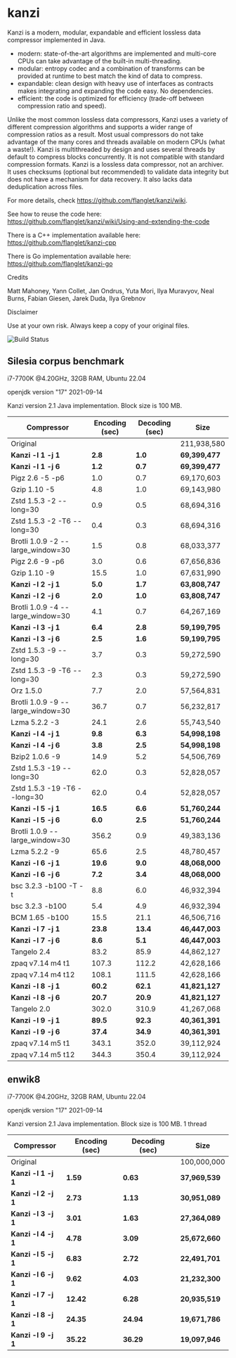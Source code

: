 kanzi
=====


Kanzi is a modern, modular, expandable and efficient lossless data compressor implemented in Java.

* modern: state-of-the-art algorithms are implemented and multi-core CPUs can take advantage of the built-in multi-threading.
* modular: entropy codec and a combination of transforms can be provided at runtime to best match the kind of data to compress.
* expandable: clean design with heavy use of interfaces as contracts makes integrating and expanding the code easy. No dependencies.
* efficient: the code is optimized for efficiency (trade-off between compression ratio and speed).

Unlike the most common lossless data compressors, Kanzi uses a variety of different compression algorithms and supports a wider range of compression ratios as a result. Most usual compressors do not take advantage of the many cores and threads available on modern CPUs (what a waste!). Kanzi is multithreaded by design and uses several threads by default to compress blocks concurrently. It is not compatible with standard compression formats. 
Kanzi is a lossless data compressor, not an archiver. It uses checksums (optional but recommended) to validate data integrity but does not have a mechanism for data recovery. It also lacks data deduplication across files.


For more details, check https://github.com/flanglet/kanzi/wiki.

See how to reuse the code here: https://github.com/flanglet/kanzi/wiki/Using-and-extending-the-code

There is a C++ implementation available here: https://github.com/flanglet/kanzi-cpp

There is Go implementation available here: https://github.com/flanglet/kanzi-go

Credits

Matt Mahoney,
Yann Collet,
Jan Ondrus,
Yuta Mori,
Ilya Muravyov,
Neal Burns,
Fabian Giesen,
Jarek Duda,
Ilya Grebnov

Disclaimer

Use at your own risk. Always keep a copy of your original files.

![Build Status](https://github.com/flanglet/kanzi/actions/workflows/ant.yml/badge.svg)


Silesia corpus benchmark
-------------------------

i7-7700K @4.20GHz, 32GB RAM, Ubuntu 22.04

openjdk version "17" 2021-09-14

Kanzi version 2.1 Java implementation. Block size is 100 MB. 


|        Compressor               | Encoding (sec)  | Decoding (sec)  |    Size          |
|---------------------------------|-----------------|-----------------|------------------|
|Original     	                  |                 |                 |   211,938,580    |
|**Kanzi -l 1 -j 1**              |    	 **2.8**    |     **1.0**     |  **69,399,477**  |
|**Kanzi -l 1 -j 6**              |      **1.2**    |     **0.7**     |  **69,399,477**  |
|Pigz 2.6 -5 -p6                  |        1.0      |       0.7       |    69,170,603    |
|Gzip 1.10 -5                     |        4.8      |       1.0       |    69,143,980    |
|Zstd 1.5.3 -2 --long=30          |	       0.9      |       0.5       |    68,694,316    |
|Zstd 1.5.3 -2 -T6 --long=30      |	       0.4      |       0.3       |    68,694,316    |
|Brotli 1.0.9 -2 --large_window=30|        1.5      |       0.8       |    68,033,377    |
|Pigz 2.6 -9 -p6                  |        3.0      |       0.6       |    67,656,836    |
|Gzip 1.10 -9                     |       15.5      |       1.0       |    67,631,990    |
|**Kanzi -l 2 -j 1**              |      **5.0**    |     **1.7**     |  **63,808,747**  |
|**Kanzi -l 2 -j 6**              |      **2.0**    |     **1.0**     |  **63,808,747**  |
|Brotli 1.0.9 -4 --large_window=30|        4.1      |       0.7       |    64,267,169    |
|**Kanzi -l 3 -j 1**              |      **6.4**    |     **2.8**     |  **59,199,795**  |
|**Kanzi -l 3 -j 6**              |      **2.5**    |     **1.6**     |  **59,199,795**  |
|Zstd 1.5.3 -9 --long=30          |	       3.7      |       0.3       |    59,272,590    |
|Zstd 1.5.3 -9 -T6 --long=30      |	       2.3      |       0.3       |    59,272,590    |
|Orz 1.5.0                        |	       7.7      |       2.0       |    57,564,831    |
|Brotli 1.0.9 -9 --large_window=30|       36.7      |       0.7       |    56,232,817    |
|Lzma 5.2.2 -3	                  |       24.1	    |       2.6       |    55,743,540    |
|**Kanzi -l 4 -j 1**              |      **9.8**    |     **6.3**     |  **54,998,198**  |
|**Kanzi -l 4 -j 6**              |      **3.8**    |     **2.5**     |  **54,998,198**  |
|Bzip2 1.0.6 -9	                  |       14.9      |       5.2       |    54,506,769    |
|Zstd 1.5.3 -19 --long=30         |       62.0      |       0.3       |    52,828,057    |
|Zstd 1.5.3 -19	-T6 --long=30     |       62.0      |       0.4       |    52,828,057    |
|**Kanzi -l 5 -j 1**              |     **16.5**    |     **6.6**     |  **51,760,244**  |
|**Kanzi -l 5 -j 6**              |      **6.0**    |     **2.5**     |  **51,760,244**  |
|Brotli 1.0.9 --large_window=30   |      356.2	    |       0.9       |    49,383,136    |
|Lzma 5.2.2 -9                    |       65.6	    |       2.5       |    48,780,457    |
|**Kanzi -l 6 -j 1**              |     **19.6**    |     **9.0**     |  **48,068,000**  |
|**Kanzi -l 6 -j 6**              |      **7.2**    |     **3.4**     |  **48,068,000**  |
|bsc 3.2.3 -b100 -T -t            |        8.8      |       6.0       |    46,932,394    |
|bsc 3.2.3 -b100                  |        5.4      |       4.9       |    46,932,394    |
|BCM 1.65 -b100                   |       15.5      |      21.1       |    46,506,716    |
|**Kanzi -l 7 -j 1**              |     **23.8**    |    **13.4**     |  **46,447,003**  |
|**Kanzi -l 7 -j 6**              |      **8.6**    |     **5.1**     |  **46,447,003**  |
|Tangelo 2.4                      |       83.2      |      85.9       |    44,862,127    |
|zpaq v7.14 m4 t1                 |      107.3	    |     112.2       |    42,628,166    |
|zpaq v7.14 m4 t12                |      108.1	    |     111.5       |    42,628,166    |
|**Kanzi -l 8 -j 1**              |     **60.2**    |    **62.1**     |  **41,821,127**  |
|**Kanzi -l 8 -j 6**              |     **20.7**    |    **20.9**     |  **41,821,127**  |
|Tangelo 2.0                      |      302.0      |     310.9       |    41,267,068    |
|**Kanzi -l 9 -j 1**              |     **89.5**    |    **92.3**     |  **40,361,391**  |
|**Kanzi -l 9 -j 6**              |     **37.4**    |    **34.9**     |  **40,361,391**  |
|zpaq v7.14 m5 t1                 |      343.1	    |     352.0       |    39,112,924    |
|zpaq v7.14 m5 t12                |	     344.3	    |     350.4       |    39,112,924    |



enwik8
-------

i7-7700K @4.20GHz, 32GB RAM, Ubuntu 22.04

openjdk version "17" 2021-09-14

Kanzi version 2.1 Java implementation. Block size is 100 MB. 1 thread


|        Compressor           | Encoding (sec)  | Decoding (sec)  |    Size          |
|-----------------------------|-----------------|-----------------|------------------|
|Original     	              |                 |                 |   100,000,000    |
|**Kanzi -l 1 -j 1**          |     **1.59**    |    **0.63**     |  **37,969,539**  |
|**Kanzi -l 2 -j 1**          |     **2.73**    |    **1.13**     |  **30,951,089**  |
|**Kanzi -l 3 -j 1**          |     **3.01**    |    **1.63**     |  **27,364,089**  |
|**Kanzi -l 4 -j 1**          |	    **4.78**    |    **3.09**     |  **25,672,660**  |
|**Kanzi -l 5 -j 1**          |	    **6.83**    |    **2.72**     |  **22,491,701**  |
|**Kanzi -l 6 -j 1**          |	    **9.62**    |    **4.03**     |  **21,232,300**  |
|**Kanzi -l 7 -j 1**          |	   **12.42**    |    **6.28**     |  **20,935,519**  |
|**Kanzi -l 8 -j 1**          |	   **24.35**    |   **24.94**     |  **19,671,786**  |
|**Kanzi -l 9 -j 1**          |	   **35.22**    |   **36.29**     |  **19,097,946**  |

